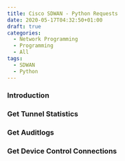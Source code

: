 ```yaml
---
title: Cisco SDWAN - Python Requests
date: 2020-05-17T04:32:50+01:00
draft: true
categories:
  - Network Programming
  - Programming
  - All
tags:
  - SDWAN
  - Python
---
```

### Introduction

### Get Tunnel Statistics

### Get Auditlogs

### Get Device Control Connections